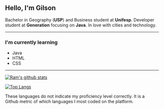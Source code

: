 ## Hello, I'm Gilson
Bachelor in Geography (**USP**) and Business student at **Unifesp**. Developer student at **Generation** focusing on **Java**. In love with cities and technology.



---

### I'm currently learning
- Java
- HTML
- CSS
---

[![Ram's github stats](https://github-readme-stats.vercel.app/api?username=gilsonmirandaj&count_private=true&show_icons=true&icon_color=2f80ed)](https://rampatra.com)

[![Top Langs](https://github-readme-stats.vercel.app/api/top-langs/?username=gilsonmirandaj)](https://github.com/gilsonmirandaj/github-readme-stats)



These languages do not indicate my proficiency level correctly. It is a Github metric of which languages I most coded on the platform.
<!--
**gilsonmirandaj/gilsonmirandaj** is a ✨ _special_ ✨ repository because its `README.md` (this file) appears on your GitHub profile.

